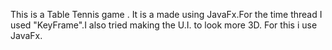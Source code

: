 This is a Table Tennis game . It is a made using JavaFx.For the time thread I used "KeyFrame".I also tried making the U.I. to look more 3D. For this i use JavaFx.
